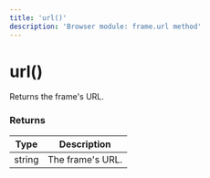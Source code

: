 ```yaml
---
title: 'url()'
description: 'Browser module: frame.url method'
---
```


# url()

Returns the frame's URL.

### Returns

| Type   | Description      |
| ------ | ---------------- |
| string | The frame's URL. |
